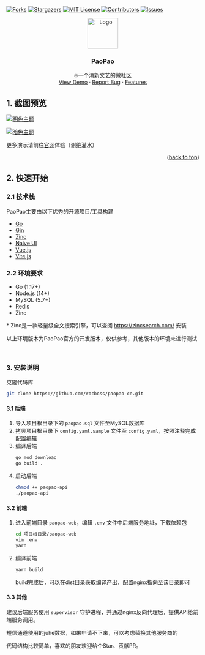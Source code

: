<div id="top"></div>


<!-- PROJECT SHIELDS -->
[![Forks][forks-shield]][forks-url]
[![Stargazers][stars-shield]][stars-url]
[![MIT License][license-shield]][license-url]
[![Contributors][contributors-shield]][contributors-url]
[![Issues][issues-shield]][issues-url]

<!-- PROJECT LOGO -->
<div align="center">
  <a href="https://github.com/rocboss/paopao-ce">
    <img src="https://assets.paopao.info/public/image/21/b6/e5/b8/5ca3-48cd-96cd-27e76cb70823.png" alt="Logo" width="80" height="80">
  </a>

  <h3 align="center">PaoPao</h3>

  <p align="center">
    🔥一个清新文艺的微社区
    <br />
    <a href="https://www.paopao.info/">View Demo</a>
    ·
    <a href="https://github.com/rocboss/paopao-ce/issues">Report Bug</a>
    ·
    <a href="https://www.rocs.me/archives/paopao.html">Features</a>
  </p>
</div>



## 1. 截图预览

[![明色主题][product-light-screenshot]](https://www.paopao.info)

[![暗色主题][product-dark-screenshot]](https://www.paopao.info)

更多演示请前往[官网](https://www.paopao.info)体验（谢绝灌水）

<p align="right">(<a href="#top">back to top</a>)</p>

<!-- GETTING STARTED -->
## 2. 快速开始

### 2.1 技术栈

PaoPao主要由以下优秀的开源项目/工具构建

* [Go](https://go.dev/)
* [Gin](https://gin-gonic.com/)
* [Zinc](https://zinclabs.io/)
* [Naive UI](https://www.naiveui.com/)
* [Vue.js](https://vuejs.org/)
* [Vite.js](https://vitejs.dev/)


### 2.2 环境要求

- Go (1.17+)
- Node.js (14+)
- MySQL (5.7+)
- Redis
- Zinc

\* Zinc是一款轻量级全文搜索引擎，可以查阅 https://zincsearch.com/ 安装

以上环境版本为PaoPao官方的开发版本，仅供参考，其他版本的环境未进行测试

<br />

### 3. 安装说明

克隆代码库
   ```sh
   git clone https://github.com/rocboss/paopao-ce.git
   ```
#### 3.1 后端

1. 导入项目根目录下的 `paopao.sql` 文件至MySQL数据库
2. 拷贝项目根目录下 `config.yaml.sample` 文件至 `config.yaml`，按照注释完成配置编辑
3. 编译后端
    ```sh
    go mod download
    go build .
    ```
4. 启动后端
    ```sh
    chmod +x paopao-api
    ./paopao-api
    ```

#### 3.2 前端

1. 进入前端目录 `paopao-web`，编辑 `.env` 文件中后端服务地址，下载依赖包
    ```sh
    cd 项目根目录/paopao-web
    vim .env
    yarn
    ```
2. 编译前端
    ```sh
    yarn build
    ```

    build完成后，可以在dist目录获取编译产出，配置nginx指向至该目录即可

#### 3.3 其他

建议后端服务使用 `supervisor` 守护进程，并通过nginx反向代理后，提供API给前端服务调用。

短信通道使用的juhe数据，如果申请不下来，可以考虑替换其他服务商的

代码结构比较简单，喜欢的朋友欢迎给个Star、贡献PR。

<!-- MARKDOWN LINKS & IMAGES -->
[contributors-shield]: https://img.shields.io/github/contributors/rocboss/paopao-ce?style=flat
[contributors-url]: https://github.com/rocboss/paopao-ce/graphs/contributors
[forks-shield]: https://img.shields.io/github/forks/rocboss/paopao-ce?style=flat
[forks-url]: https://github.com/rocboss/paopao-ce/network/members
[stars-shield]: https://img.shields.io/github/stars/rocboss/paopao-ce.svg?style=flat
[stars-url]: https://github.com/rocboss/paopao-ce/stargazers
[issues-shield]: https://img.shields.io/github/issues/rocboss/paopao-ce.svg?style=flat
[issues-url]: https://github.com/rocboss/paopao-ce/issues
[license-shield]: https://img.shields.io/github/license/rocboss/paopao-ce.svg?style=flat
[license-url]: https://github.com/rocboss/paopao-ce/blob/master/LICENSE.txt
[linkedin-shield]: https://img.shields.io/badge/-LinkedIn-black.svg?style=flat&logo=linkedin&colorB=555
[product-light-screenshot]: https://assets.rocboss.com/imgs/2c/ab/06/82/mpySb2pha5dxmpOXcw==-0682.jpg
[product-dark-screenshot]: https://assets.rocboss.com/imgs/33/11/17/48/mpySb2phapVqmpWVcw==-1748.jpg